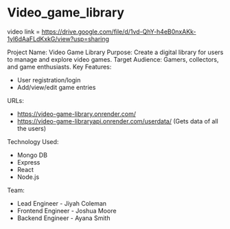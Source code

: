 # Video_game_library

video link = https://drive.google.com/file/d/1vd-QhY-h4eB0nxAKk-1yl6dAaFLdKxkG/view?usp=sharing


Project Name: Video Game Library
Purpose: Create a digital library for users to manage and explore video games.
Target Audience: Gamers, collectors, and game enthusiasts.
Key Features:
+ User registration/login
+ Add/view/edit game entries

URLs:
+ https://video-game-library.onrender.com/
+ https://video-game-libraryapi.onrender.com/userdata/ (Gets data of all the users)

Technology Used:
+ Mongo DB
+ Express 
+ React
+ Node.js

Team:
+ Lead Engineer - Jiyah Coleman
+ Frontend Engineer - Joshua Moore
+ Backend Engineer - Ayana Smith

